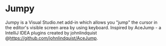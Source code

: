 Jumpy
=====

Jumpy is a Visual Studio.net add-in which allows you "jump" the cursor in the editor's visible screen area by using keyboard. Inspired by AceJump - a IntelliJ IDEA plugins created by johnlindquist @https://github.com/johnlindquist/AceJump.
